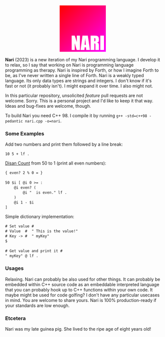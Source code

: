 <p align="center">
  <img src="https://raw.githubusercontent.com/Lartu/nari2023/main/nari.png">
</p>

**Nari** (2023) is a new iteration of my Nari programming language. I develop it to relax, so I say that working on Nari is programming language programming as therapy. Nari is inspired by Forth, or how I imagine Forth to be, as I've never written a single line of Forth. Nari is a weakly typed language. Its only data types are strings and integers. I don't know if it's fast or not (it probably isn't). I might expand it over time. I also might not.

In this particular repository, unsolicited *feature* pull requests are not welcome. Sorry. This is a personal project and I'd like to keep it that way. Ideas and bug-fixes are welcome, though.

To build Nari you need C++ 98. I compile it by running `g++ -std=c++98 -pedantic nari.cpp -o=nari`.

### Some Examples

Add two numbers and print them followed by a line break:
```
10 5 + lf .
```

[Disan Count](https://esolangs.org/wiki/Disan_Count) from 50 to 1 (print all even numbers):

```
{ even? 2 % 0 = }

50 $i [ @i 0 >= :
    @i even? (
        @i "  is even." lf .
    )
    @i 1 - $i
]
```

Simple dictionary implementation:

```
# Set value #
# Value  #  " This is the value!"
# Key -> #  " myKey"
$

# Get value and print it #
" myKey" @ lf .
```

### Usages

Relaxing. Nari can probably be also used for other things. It can probably be embedded within C++ source code as an embeddable interpreted language that you can probably hook up to C++ functions within your own code. It maybe might be used for code golfing? I don't have any particular usecases in mind. You are welcome to share yours. Nari is 100% production-ready if your standards are low enough.


### Etcetera

Nari was my late guinea pig. She lived to the ripe age of eight years old!
